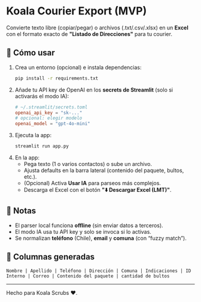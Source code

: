 # Koala Courier Export (MVP)

Convierte texto libre (copiar/pegar) o archivos (.txt/.csv/.xlsx) en un **Excel** con el formato exacto de **"Listado de Direcciones"** para tu courier.

## 🚀 Cómo usar
1. Crea un entorno (opcional) e instala dependencias:
   ```bash
   pip install -r requirements.txt
   ```
2. Añade tu API key de OpenAI en los **secrets de Streamlit** (solo si activarás el modo IA):
   ```toml
   # ~/.streamlit/secrets.toml
   openai_api_key = "sk-..."
   # opcional: elegir modelo
   openai_model = "gpt-4o-mini"
   ```
3. Ejecuta la app:
   ```bash
   streamlit run app.py
   ```
4. En la app:
   - Pega texto (1 o varios contactos) o sube un archivo.
   - Ajusta defaults en la barra lateral (contenido del paquete, bultos, etc.).
   - (Opcional) Activa **Usar IA** para parseos más complejos.
   - Descarga el Excel con el botón **"⬇️ Descargar Excel (LMT)"**.

## 🧠 Notas
- El parser local funciona **offline** (sin enviar datos a terceros).
- El modo IA usa tu API key y solo se invoca si lo activas.
- Se normalizan **teléfono** (Chile), **email** y **comuna** (con “fuzzy match”).

## 🧩 Columnas generadas
`Nombre | Apellido | Teléfono | Dirección | Comuna | Indicaciones | ID Interno | Correo | Contenido del paquete | cantidad de bultos`

---

Hecho para Koala Scrubs ❤️.